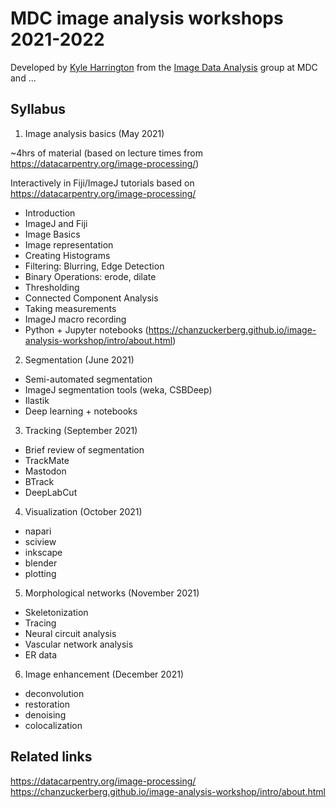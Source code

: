 # MDC image analysis workshops 2021-2022

Developed by [Kyle Harrington](https://kyleharrington.com) from the
[Image Data Analysis](https://www.mdc-berlin.de/image-data-analysis)
group at MDC and ...

## Syllabus

1. Image analysis basics (May 2021)

~4hrs of material (based on lecture times from https://datacarpentry.org/image-processing/)

Interactively in Fiji/ImageJ tutorials based on  https://datacarpentry.org/image-processing/

- Introduction
- ImageJ and Fiji
- Image Basics
- Image representation
- Creating Histograms
- Filtering: Blurring, Edge Detection
- Binary Operations: erode, dilate
- Thresholding
- Connected Component Analysis
- Taking measurements
- ImageJ macro recording
- Python + Jupyter notebooks (https://chanzuckerberg.github.io/image-analysis-workshop/intro/about.html)

2. Segmentation (June 2021)

- Semi-automated segmentation
- ImageJ segmentation tools (weka, CSBDeep)
- Ilastik
- Deep learning + notebooks

3. Tracking (September 2021)

- Brief review of segmentation
- TrackMate
- Mastodon
- BTrack
- DeepLabCut

4. Visualization (October 2021)

- napari
- sciview
- inkscape
- blender
- plotting

5. Morphological networks (November 2021)

- Skeletonization
- Tracing
- Neural circuit analysis
- Vascular network analysis
- ER data

6. Image enhancement (December 2021)

- deconvolution
- restoration
- denoising
- colocalization

## Related links

https://datacarpentry.org/image-processing/
https://chanzuckerberg.github.io/image-analysis-workshop/intro/about.html

